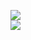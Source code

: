 [![](https://img.shields.io/badge/Made%20With-Github%20Spray-lightgrey.svg?style=for-the-badge&logo=github)](https://github.com/Annihil/github-spray#15044)  
[![](https://i.imgur.com/2DrTn0Z.gif)](https://github.com/Annihil/github-spray)